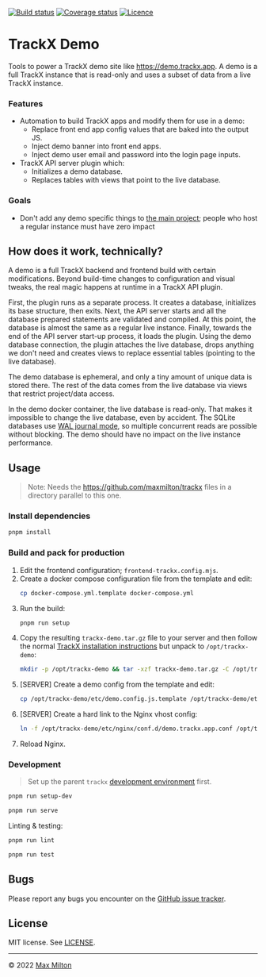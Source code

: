 [![Build status](https://img.shields.io/github/workflow/status/maxmilton/trackx-demo/ci)](https://github.com/maxmilton/trackx-demo/actions)
[![Coverage status](https://img.shields.io/codeclimate/coverage/maxmilton/trackx-demo)](https://codeclimate.com/github/maxmilton/trackx-demo)
[![Licence](https://img.shields.io/github/license/maxmilton/trackx-demo.svg)](https://github.com/maxmilton/trackx-demo/blob/master/LICENSE)

# TrackX Demo

Tools to power a TrackX demo site like <https://demo.trackx.app>. A demo is a full TrackX instance that is read-only and uses a subset of data from a live TrackX instance.

### Features

- Automation to build TrackX apps and modify them for use in a demo:
  - Replace front end app config values that are baked into the output JS.
  - Inject demo banner into front end apps.
  - Inject demo user email and password into the login page inputs.
- TrackX API server plugin which:
  - Initializes a demo database.
  - Replaces tables with views that point to the live database.

### Goals

- Don't add any demo specific things to [the main project](https://github.com/maxmilton/trackx); people who host a regular instance must have zero impact

## How does it work, technically?

A demo is a full TrackX backend and frontend build with certain modifications. Beyond build-time changes to configuration and visual tweaks, the real magic happens at runtime in a TrackX API plugin.

First, the plugin runs as a separate process. It creates a database, initializes its base structure, then exits. Next, the API server starts and all the database prepared statements are validated and compiled. At this point, the database is almost the same as a regular live instance. Finally, towards the end of the API server start-up process, it loads the plugin. Using the demo database connection, the plugin attaches the live database, drops anything we don't need and creates views to replace essential tables (pointing to the live database).

The demo database is ephemeral, and only a tiny amount of unique data is stored there. The rest of the data comes from the live database via views that restrict project/data access.

In the demo docker container, the live database is read-only. That makes it impossible to change the live database, even by accident. The SQLite databases use [WAL journal mode](https://www.sqlite.org/wal.html), so multiple concurrent reads are possible without blocking. The demo should have no impact on the live instance performance.

## Usage

> Note: Needs the <https://github.com/maxmilton/trackx> files in a directory parallel to this one.

### Install dependencies

```sh
pnpm install
```

### Build and pack for production

1. Edit the frontend configuration; `frontend-trackx.config.mjs`.
1. Create a docker compose configuration file from the template and edit:
   ```sh
   cp docker-compose.yml.template docker-compose.yml
   ```
1. Run the build:
   ```sh
   pnpm run setup
   ```
1. Copy the resulting `trackx-demo.tar.gz` file to your server and then follow the normal [TrackX installation instructions](https://docs.trackx.app/#/getting-started/installation.md) but unpack to `/opt/trackx-demo`:
   ```sh
   mkdir -p /opt/trackx-demo && tar -xzf trackx-demo.tar.gz -C /opt/trackx-demo && rm trackx-demo.tar.gz
   ```
1. [SERVER] Create a demo config from the template and edit:
   ```sh
   cp /opt/trackx-demo/etc/demo.config.js.template /opt/trackx-demo/etc/demo.config.js
   ```
1. [SERVER] Create a hard link to the Nginx vhost config:
   ```sh
   ln -f /opt/trackx-demo/etc/nginx/conf.d/demo.trackx.app.conf /opt/trackx/etc/nginx/conf.d/
   ```
1. Reload Nginx.

### Development

> Set up the parent `trackx` [development environment](https://docs.trackx.app/#/advanced-guides/development.md) first.

```sh
pnpm run setup-dev
```

```sh
pnpm run serve
```

Linting & testing:

```sh
pnpm run lint
```

```sh
pnpm run test
```

## Bugs

Please report any bugs you encounter on the [GitHub issue tracker](https://github.com/maxmilton/trackx-demo/issues).

## License

MIT license. See [LICENSE](https://github.com/maxmilton/trackx-demo/blob/master/LICENSE).

---

© 2022 [Max Milton](https://maxmilton.com)
